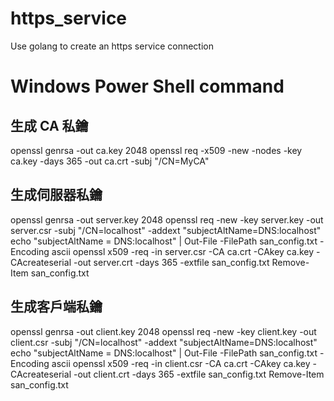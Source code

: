 # https_service
Use golang to create an https service connection

# Windows Power Shell command
## 生成 CA 私鑰
openssl genrsa -out ca.key 2048
openssl req -x509 -new -nodes -key ca.key -days 365 -out ca.crt -subj "/CN=MyCA"

## 生成伺服器私鑰
openssl genrsa -out server.key 2048
openssl req -new -key server.key -out server.csr -subj "/CN=localhost" -addext "subjectAltName=DNS:localhost"
echo "subjectAltName = DNS:localhost" | Out-File -FilePath san_config.txt -Encoding ascii
openssl x509 -req -in server.csr -CA ca.crt -CAkey ca.key -CAcreateserial -out server.crt -days 365 -extfile san_config.txt
Remove-Item san_config.txt

## 生成客戶端私鑰
openssl genrsa -out client.key 2048
openssl req -new -key client.key -out client.csr -subj "/CN=localhost" -addext "subjectAltName=DNS:localhost"
echo "subjectAltName = DNS:localhost" | Out-File -FilePath san_config.txt -Encoding ascii
openssl x509 -req -in client.csr -CA ca.crt -CAkey ca.key -CAcreateserial -out client.crt -days 365 -extfile san_config.txt
Remove-Item san_config.txt
